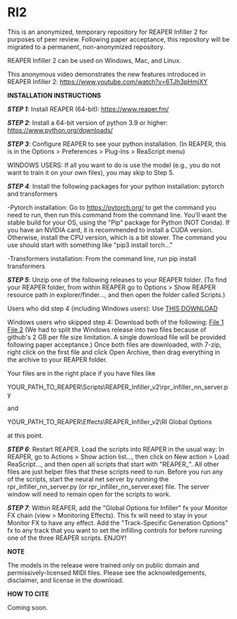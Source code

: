# RI2
This is an anonymized, temporary repository for REAPER Infiller 2 for purposes of peer review. Following paper acceptance, this repository will be migrated to a permanent, non-anonymized repository.

REAPER Infiller 2 can be used on Windows, Mac, and Linux.

This anonymous video demonstrates the new features introduced in REAPER Infiller 2: https://www.youtube.com/watch?v=6TJh3pHmjXY

**INSTALLATION INSTRUCTIONS**

***STEP 1***: Install REAPER (64-bit): https://www.reaper.fm/

***STEP 2***: Install a 64-bit version of python 3.9 or higher: https://www.python.org/downloads/

***STEP 3***: Configure REAPER to see your python installation. (In REAPER, this is in the Options > Preferences > Plug-Ins > ReaScript menu)

WINDOWS USERS: If all you want to do is use the model (e.g., you do not want to train it on your own files), you may skip to Step 5.

***STEP 4***: Install the following packages for your python installation: pytorch and transformers

-Pytorch installation: Go to https://pytorch.org/ to get the command you need to run, then run this command from the command line. You'll want the stable build for your OS, using the "Pip" package for Python (NOT Conda). If you have an NVIDIA card, it is recommended to install a CUDA version. Otherwise, install the CPU version, which is a bit slower. The command you use should start with something like "pip3 install torch..."

-Transformers installation: From the command line, run pip install transformers

***STEP 5***: Unzip one of the following releases to your REAPER folder. (To find your REAPER folder, from within REAPER go to Options > Show REAPER resource path in explorer/finder..., and then open the folder called Scripts.)

Users who did step 4 (including Windows users): Use [THIS DOWNLOAD](https://github.com/Anonymous6281/RI2/releases/download/v2.0.0/REAPER_Infiller_2.0.0.zip)

Windows users who skipped step 4: Download both of the following: [File 1](https://github.com/Anonymous6281/RI2/releases/download/v2.0.0/REAPER_Infiller_WIN_2.0.0.zip.001) [File 2](https://github.com/Anonymous6281/RI2/releases/download/v2.0.0/REAPER_Infiller_WIN_2.0.0.zip.002) (We had to split the Windows release into two files because of github's 2 GB per file size limitation. A single download file will be provided following paper acceptance.) Once both files are downloaded, with 7-zip, right click on the first file and click Open Archive, then drag everything in the archive to your REAPER folder.

Your files are in the right place if you have files like

YOUR_PATH_TO_REAPER\Scripts\REAPER_Infiller_v2\rpr_infiller_nn_server.py

and

YOUR_PATH_TO_REAPER\Effects\REAPER_Infiller_v2\RI Global Options

at this point.

***STEP 6***: Restart REAPER. Load the scripts into REAPER in the usual way: In REAPER, go to Actions > Show action list..., then click on New action > Load ReaScript..., and then open all scripts that start with "REAPER_". All other files are just helper files that these scripts need to run. Before you run any of the scripts, start the neural net server by running the rpr_infiller_nn_server.py (or rpr_infiller_nn_server.exe) file. The server window will need to remain open for the scripts to work.

***STEP 7***: Within REAPER, add the "Global Options for Infiller" fx your Monitor FX chain (view > Monitoring Effects). This fx will need to stay in your Monitor FX to have any effect. Add the "Track-Specific Generation Options" fx to any track that you want to set the infilling controls for before running one of the three REAPER scripts. ENJOY!

**NOTE**

The models in the release were trained only on public domain and permissively-licensed MIDI files. Please see the acknowledgements, disclaimer, and license in the download.

**HOW TO CITE**

Coming soon.
